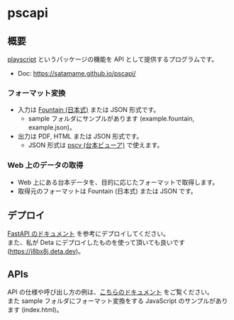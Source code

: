 # pscapi

## 概要

[playscript](https://github.com/satamame/playscript) というパッケージの機能を API として提供するプログラムです。

- Doc: https://satamame.github.io/pscapi/

### フォーマット変換

- 入力は [Fountain (日本式)](https://satamame.github.io/playscript/master/fountain.html) または JSON 形式です。
    - sample フォルダにサンプルがあります (example.fountain, example.json)。
- 出力は PDF, HTML または JSON 形式です。
    - JSON 形式は [pscv (台本ビューア)](https://github.com/satamame/pscv) で使えます。

### Web 上のデータの取得

- Web 上にある台本データを、目的に応じたフォーマットで取得します。
- 取得元のフォーマットは Fountain (日本式) または JSON です。

## デプロイ

[FastAPI のドキュメント](https://fastapi.tiangolo.com/ja/deployment/) を参考にデプロイしてください。  
また、私が Deta にデプロイしたものを使って頂いても良いです (https://j8bx8j.deta.dev)。

## APIs

API の仕様や呼び出し方の例は、[こちらのドキュメント](https://satamame.github.io/pscapi/) をご覧ください。  
また sample フォルダにフォーマット変換をする JavaScript のサンプルがあります (index.html)。
